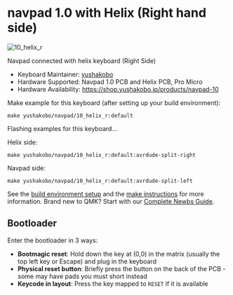 # navpad 1.0 with Helix (Right hand side)

![10_helix_r](https://imgur.com/ehTI37h.jpg)

Navpad connected with helix keyboard (Right Side)

* Keyboard Maintainer: [yushakobo](https://github.com/yushakobo)
* Hardware Supported: Navpad 1.0 PCB and Helix PCB, Pro Micro
* Hardware Availability: https://shop.yushakobo.jp/products/navpad-10

Make example for this keyboard (after setting up your build environment):
    
    make yushakobo/navpad/10_helix_r:default

Flashing examples for this keyboard...

Helix side:
    
    make yushakobo/navpad/10_helix_r:default:avrdude-split-right
    
Navpad side:

    make yushakobo/navpad/10_helix_r:default:avrdude-split-left

See the [build environment setup](https://docs.qmk.fm/#/getting_started_build_tools) and the [make instructions](https://docs.qmk.fm/#/getting_started_make_guide) for more information. Brand new to QMK? Start with our [Complete Newbs Guide](https://docs.qmk.fm/#/newbs).

## Bootloader

Enter the bootloader in 3 ways:

* **Bootmagic reset**: Hold down the key at (0,0) in the matrix (usually the top left key or Escape) and plug in the keyboard
* **Physical reset button**: Briefly press the button on the back of the PCB - some may have pads you must short instead
* **Keycode in layout**: Press the key mapped to `RESET` if it is available
